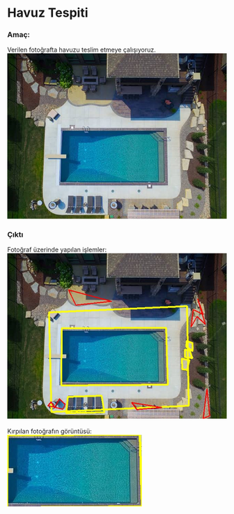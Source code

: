# Havuz Tespiti
### Amaç:
Verilen fotoğrafta havuzu teslim etmeye çalışıyoruz.
<br/>
![img](foto.jpeg)
### Çıktı
Fotoğraf üzerinde yapılan işlemler:
<br/>
![img](image.jpeg)
<br/>
<br/>
Kırpılan fotoğrafın görüntüsü:
<br/>
![img](pool.jpeg)
